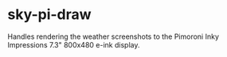 # sky-pi-draw

Handles rendering the weather screenshots to the Pimoroni Inky Impressions 7.3" 800x480 e-ink display.
